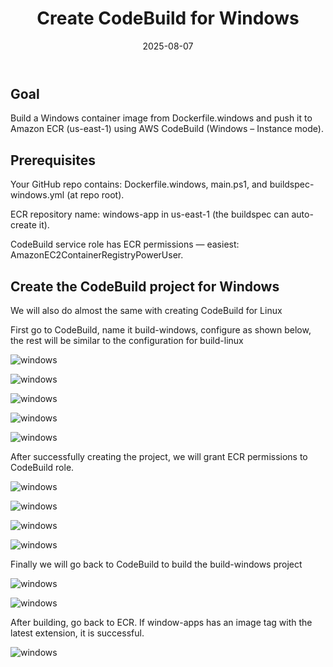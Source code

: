 ﻿---
title : "Create CodeBuild for Windows"
date: 2025-08-07
weight : 5 
chapter : false
pre : " <b> 5. </b> "
---
## Goal
Build a Windows container image from Dockerfile.windows and push it to Amazon ECR (us-east-1) using AWS CodeBuild (Windows – Instance mode).

## Prerequisites
Your GitHub repo contains: Dockerfile.windows, main.ps1, and buildspec-windows.yml (at repo root).

ECR repository name: windows-app in us-east-1 (the buildspec can auto-create it).

CodeBuild service role has ECR permissions — easiest: AmazonEC2ContainerRegistryPowerUser.

## Create the CodeBuild project for Windows
We will also do almost the same with creating CodeBuild for Linux

First go to CodeBuild, name it build-windows, configure as shown below, the rest will be similar to the configuration for build-linux

![windows](images/5-CreateCodeBuildforWindows/1.png) 

![windows](images/5-CreateCodeBuildforWindows/2.png) 

![windows](images/5-CreateCodeBuildforWindows/3.png) 

![windows](images/5-CreateCodeBuildforWindows/4.png) 

![windows](images/5-CreateCodeBuildforWindows/5.png) 

After successfully creating the project, we will grant ECR permissions to CodeBuild role.

![windows](images/5-CreateCodeBuildforWindows/6.png)

![windows](images/5-CreateCodeBuildforWindows/7.png)

![windows](images/5-CreateCodeBuildforWindows/8.png)

![windows](images/5-CreateCodeBuildforWindows/9.png)

Finally we will go back to CodeBuild to build the build-windows project

![windows](images/5-CreateCodeBuildforWindows/10.png)

![windows](images/5-CreateCodeBuildforWindows/11.png)

After building, go back to ECR. If window-apps has an image tag with the latest extension, it is successful.

![windows](images/5-CreateCodeBuildforWindows/12.png)